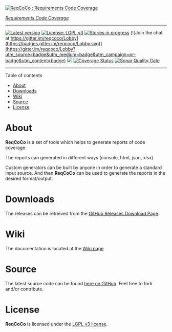 [![ReqCoCo : Requirements Code Coverage](https://paissad.github.io/reqcoco/img/reqcoco-logo-orig.png "ReqCoCo : Requirements Code Coverage")](https://paissad.github.io/reqcoco)

[*Requirements Code Coverage*][reqcoco-homepage]

----------

[![Latest version](https://badge.fury.io/gh/paissad%2Freqcoco.svg)](https://badge.fury.io/gh/paissad%2Freqcoco)
[![License: LGPL v3](https://img.shields.io/badge/License-LGPL%20v3-blue.svg)](http://www.gnu.org/licenses/lgpl-3.0)
[![Stories in progress](https://badge.waffle.io/paissad/reqcoco.png?label=ready&title=Issues%20In%20Progress)](http://waffle.io/paissad/reqcoco) 
[![Join the chat at https://gitter.im/reqcoco/Lobby](https://badges.gitter.im/reqcoco/Lobby.svg)](https://gitter.im/reqcoco/Lobby?utm_source=badge&utm_medium=badge&utm_campaign=pr-badge&utm_content=badge)
<a target="_blank" href ="https://travis-ci.org/paissad/reqcoco"><img src="https://travis-ci.org/paissad/reqcoco.svg?branch=master"/></a>
[![Coverage Status](https://coveralls.io/repos/github/paissad/reqcoco/badge.svg?branch=master)](https://coveralls.io/github/paissad/reqcoco?branch=master)
[![Sonar Quality Gate](https://sonarcloud.io/api/project_badges/measure?project=net.paissad.tools.reqcoco%3Areqcoco-parent&metric=alert_status)](https://sonarcloud.io/dashboard?id=net.paissad.tools.reqcoco%3Areqcoco-parent)


----------

Table of contents

- [About](#about)
- [Downloads](#downloads)
- [Wiki](#wiki)
- [Source](#source)
- [License](#license)


# About

**ReqCoCo** is a set of tools which helps to generate reports of code coverage.

The reports can generated in different ways (console, html, json, xlsx)

Custom generators can be built by anyone in order to generate a standard input source. And then **ReqCoCo** can be used to generate the reports in the
desired format/output.

# Downloads

The releases can be retrieved from the [GitHub Releases Download Page][gh-releases-page].

# Wiki

The documentation is located at the [Wiki page][reqcoco-wiki-page]

# Source

The latest source code can be found [here on GitHub][gh-source-code-page]. Feel free to fork and/or contribute.

# License

**ReqCoCo** is licensed under the [LGPL v3 license][reqcoco-license-link]. 

[reqcoco-homepage]: https://paissad.github.io/reqcoco "ReqCoCo Homepage"
[reqcoco-wiki-page]: https://github.com/paissad/reqcoco/wiki "ReqCoCo Wiki"
[gh-releases-page]: https://github.com/paissad/reqcoco/releases "ReqCoCo Releases"
[gh-source-code-page]: https://github.com/paissad/reqcoco "ReqCoCo Source Code"
[reqcoco-license-link]: https://raw.githubusercontent.com/paissad/reqcoco/master/LICENSE "License"

